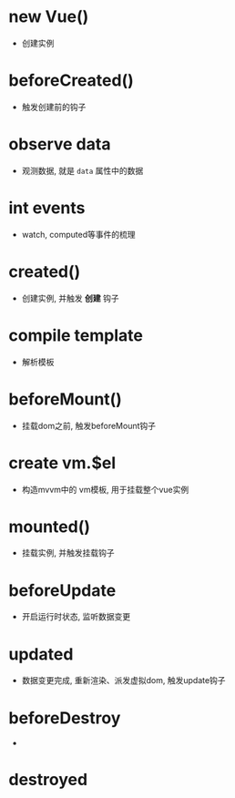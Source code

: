 # new Vue()
- 创建实例

# beforeCreated()
- 触发创建前的钩子

# observe data
- 观测数据, 就是 ```data``` 属性中的数据

# int events
- watch, computed等事件的梳理

# created()
- 创建实例, 并触发 **创建** 钩子

# compile template
- 解析模板

# beforeMount()
- 挂载dom之前, 触发beforeMount钩子

# create vm.$el
- 构造mvvm中的 vm模板, 用于挂载整个vue实例

# mounted()
- 挂载实例, 并触发挂载钩子

# beforeUpdate
- 开启运行时状态, 监听数据变更

# updated
- 数据变更完成, 重新渲染、派发虚拟dom, 触发update钩子

# beforeDestroy
- 

# destroyed


# 